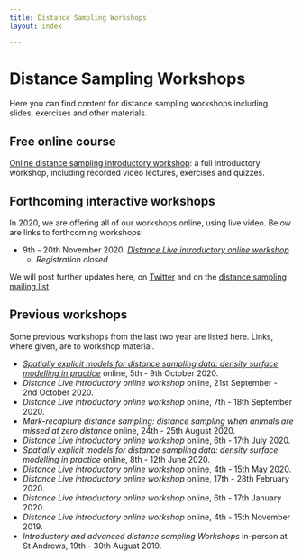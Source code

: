 ```yaml
---
title: Distance Sampling Workshops
layout: index

---
```


# Distance Sampling Workshops

Here you can find content for distance sampling workshops including slides, exercises and other materials.

## Free online course

[Online distance sampling introductory workshop](online-course): a full introductory workshop, including recorded video lectures, exercises and quizzes.


## Forthcoming interactive workshops

In 2020, we are offering all of our workshops online, using live video.  Below are links to forthcoming workshops:

 - 9th - 20th November 2020.  [*Distance Live introductory online workshop*](http://workshops.distancesampling.org/intro-nov-2020.html)
   - _Registration closed_

We will post further updates here, on [Twitter](http://twitter.com/distancesamp) and on the [distance sampling mailing list](https://groups.google.com/forum/#!forum/distance-sampling).


## Previous workshops

Some previous workshops from the last two year are listed here.  Links, where given, are to workshop material. 

- [*Spatially explicit models for distance sampling data: density surface modelling in practice*](http://workshops.distancesampling.org/online-dsm-2020/) online, 5th - 9th October 2020.  
- *Distance Live introductory online workshop* online, 21st September - 2nd October 2020.
- *Distance Live introductory online workshop* online, 7th - 18th September 2020.
- *Mark-recapture distance sampling: distance sampling when animals are missed at zero distance* online, 24th - 25th August 2020.
- *Distance Live introductory online workshop* online, 6th - 17th July 2020.
- *Spatially explicit models for distance sampling data: density surface modelling in practice* online, 8th - 12th June 2020.
- *Distance Live introductory online workshop* online, 4th - 15th May 2020.
- *Distance Live introductory online workshop* online, 17th - 28th February 2020.
- *Distance Live introductory online workshop* online, 6th - 17th January 2020.
- *Distance Live introductory online workshop* online, 4th - 15th November 2019.
- *Introductory and advanced distance sampling Workshops* in-person at St Andrews, 19th - 30th August 2019.

